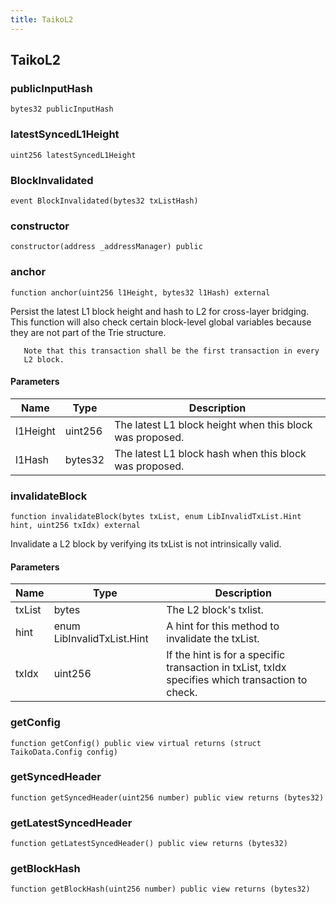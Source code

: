 ```yaml
---
title: TaikoL2
---
```


## TaikoL2

### publicInputHash

```solidity
bytes32 publicInputHash
```

### latestSyncedL1Height

```solidity
uint256 latestSyncedL1Height
```

### BlockInvalidated

```solidity
event BlockInvalidated(bytes32 txListHash)
```

### constructor

```solidity
constructor(address _addressManager) public
```

### anchor

```solidity
function anchor(uint256 l1Height, bytes32 l1Hash) external
```

Persist the latest L1 block height and hash to L2 for cross-layer
bridging. This function will also check certain block-level global
variables because they are not part of the Trie structure.

       Note that this transaction shall be the first transaction in every
       L2 block.

#### Parameters

| Name     | Type    | Description                                              |
| -------- | ------- | -------------------------------------------------------- |
| l1Height | uint256 | The latest L1 block height when this block was proposed. |
| l1Hash   | bytes32 | The latest L1 block hash when this block was proposed.   |

### invalidateBlock

```solidity
function invalidateBlock(bytes txList, enum LibInvalidTxList.Hint hint, uint256 txIdx) external
```

Invalidate a L2 block by verifying its txList is not intrinsically valid.

#### Parameters

| Name   | Type                       | Description                                                                                      |
| ------ | -------------------------- | ------------------------------------------------------------------------------------------------ |
| txList | bytes                      | The L2 block's txlist.                                                                           |
| hint   | enum LibInvalidTxList.Hint | A hint for this method to invalidate the txList.                                                 |
| txIdx  | uint256                    | If the hint is for a specific transaction in txList, txIdx specifies which transaction to check. |

### getConfig

```solidity
function getConfig() public view virtual returns (struct TaikoData.Config config)
```

### getSyncedHeader

```solidity
function getSyncedHeader(uint256 number) public view returns (bytes32)
```

### getLatestSyncedHeader

```solidity
function getLatestSyncedHeader() public view returns (bytes32)
```

### getBlockHash

```solidity
function getBlockHash(uint256 number) public view returns (bytes32)
```
